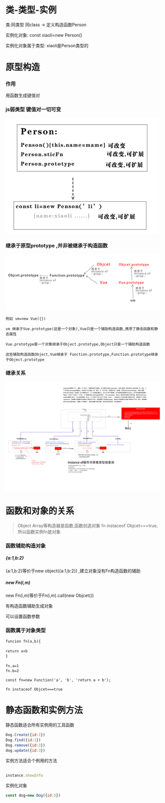 
# 类-类型-实例


类:同类型 同class -> 定义构造函数Person

实例化对象: const xiaoli=new Person()

实例化对象属于类型: xiaoli是Person类型的

# 原型构造

### 作用

用函数生成键值对

### js弱类型 键值对一切可变

![](./1.png)

### 继承于原型prototype ,并非被继承于构造函数

![](./2.png)

```
例如 vm=new Vue({})

vm 继承于Vue.prototype(这是一个对象),Vue只是一个辅助构造函数,携带了静态函数和静态属性

Vue.prototype是一个对象继承于Object.prototype,Object只是一个辅助构造函数

这些辅助构造函数Object,Vue继承于 Function.prototype,Function.prototype继承于Object.prototype

```

### 继承关系

![](3.png)




# 函数和对象的关系

>Object Array等构造器是函数,函数创造对象
fn instaceof Objcet===true,所以函数实例fn是对象

### 函数辅助构造对象

##### {a:1,b:2}

{a:1,b:2}等价于new object({a:1,b:2}) ,建立对象没有Fn构造函数的辅助


##### new Fn(i,m)

new Fn(i,m)等价于Fn(i,m).call(new Objcet())

有构造函数辅助生成对象

可以设置函数参数

### 函数属于对象类型

```
funcion fn(a,b){

return a+b
}

fn.a=1
fn.b=2

```

```
const fn=new Function('a', 'b', 'return a + b');

```

```
fn instaceof Objcet===true
```
# 静态函数和实例方法

静态函数适合所有实例用的工具函数
```javascript
Dog.Create({id:1})
Dog.find({id:1})
Dog.remove({id:2})
dog.update({id:3})
```


实例方法适合个例用的方法
```javascript

instance.showInfo

```

实例化对象
```javascript
const dog=new Dog({id:5})
```

